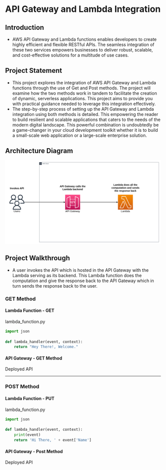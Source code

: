 # API Gateway and Lambda Integration

## Introduction

- AWS API Gateway and Lambda functions enables developers to create highly efficient and flexible RESTful APIs. The seamless integration of these two services empowers businesses to deliver robust, scalable, and cost-effective solutions for a multitude of use cases.

## Project Statement

- This project explores the integration of AWS API Gateway and Lambda functions through the use of Get and Post methods. The project will examine how the two methods work in tandem to facilitate the creation of dynamic, serverless applications. This project aims to provide you with practical guidance needed to leverage this integration effectively.
- The step-by-step process of setting up the API Gateway and Lambda integration using both methods is detailed. This empowering the reader to build resilient and scalable applications that caters to the needs of the modern digital landscape. This powerful combination is undoubtedly be a game-changer in your cloud development toolkit whether it is to build a small-scale web application or a large-scale enterprise solution.

## Architecture Diagram

![API Gateway and Lambda Integration](architecture-diagram/api-gateway-lambda-integration.png)

## Project Walkthrough

- A user invokes the API which is hosted in the API Gateway with the Lambda serving as its backend. This Lambda function does the computation and give the response back to the API Gateway which in turn sends the response back to the user.

### GET Method

#### Lambda Function - GET

lambda_function.py

```py
import json

def lambda_handler(event, context):
    return "Hey There!, Welcome."
```

#### API Gateway - GET Method

Deployed API

---

### POST Method

#### Lambda Function - PUT

lambda_function.py

```py
import json

def lambda_handler(event, context):
    print(event)
    return 'Hi There, ' + event['Name']
```

#### API Gateway - Post Method

Deployed API
